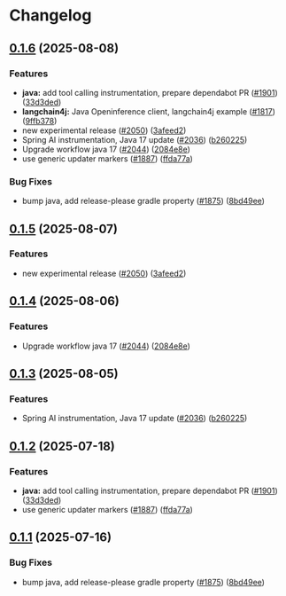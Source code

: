 # Changelog

## [0.1.6](https://github.com/andstor/openinference/compare/java-openinference-instrumentation-langchain4j-v0.1.5...java-openinference-instrumentation-langchain4j-v0.1.6) (2025-08-08)


### Features

* **java:** add tool calling instrumentation, prepare dependabot PR ([#1901](https://github.com/andstor/openinference/issues/1901)) ([33d3ded](https://github.com/andstor/openinference/commit/33d3ded20fbd3097b4ee567c77d540526c480555))
* **langchain4j:** Java Openinference client, langchain4j example ([#1817](https://github.com/andstor/openinference/issues/1817)) ([9ffb378](https://github.com/andstor/openinference/commit/9ffb378c70396cb991136ebbeb8368eee493725d))
* new experimental release ([#2050](https://github.com/andstor/openinference/issues/2050)) ([3afeed2](https://github.com/andstor/openinference/commit/3afeed2d72d52a0d96217c9c1c6e1f7d3e983c73))
* Spring AI instrumentation, Java 17 update ([#2036](https://github.com/andstor/openinference/issues/2036)) ([b260225](https://github.com/andstor/openinference/commit/b2602255b7954296a70fa02b2c98d67c514d9b9f))
* Upgrade workflow java 17 ([#2044](https://github.com/andstor/openinference/issues/2044)) ([2084e8e](https://github.com/andstor/openinference/commit/2084e8e48761fbb9e575bf4fbfc0f75ba3998d2e))
* use generic updater markers ([#1887](https://github.com/andstor/openinference/issues/1887)) ([ffda77a](https://github.com/andstor/openinference/commit/ffda77a10970d8616cbf57a5565aeb5fc9aede9a))


### Bug Fixes

* bump java, add release-please gradle property ([#1875](https://github.com/andstor/openinference/issues/1875)) ([8bd49ee](https://github.com/andstor/openinference/commit/8bd49ee132c59974c1742fac309c5a91601dc45a))

## [0.1.5](https://github.com/Arize-ai/openinference/compare/java-openinference-instrumentation-langchain4j-v0.1.4...java-openinference-instrumentation-langchain4j-v0.1.5) (2025-08-07)


### Features

* new experimental release ([#2050](https://github.com/Arize-ai/openinference/issues/2050)) ([3afeed2](https://github.com/Arize-ai/openinference/commit/3afeed2d72d52a0d96217c9c1c6e1f7d3e983c73))

## [0.1.4](https://github.com/Arize-ai/openinference/compare/java-openinference-instrumentation-langchain4j-v0.1.3...java-openinference-instrumentation-langchain4j-v0.1.4) (2025-08-06)


### Features

* Upgrade workflow java 17 ([#2044](https://github.com/Arize-ai/openinference/issues/2044)) ([2084e8e](https://github.com/Arize-ai/openinference/commit/2084e8e48761fbb9e575bf4fbfc0f75ba3998d2e))

## [0.1.3](https://github.com/Arize-ai/openinference/compare/java-openinference-instrumentation-langchain4j-v0.1.2...java-openinference-instrumentation-langchain4j-v0.1.3) (2025-08-05)


### Features

* Spring AI instrumentation, Java 17 update ([#2036](https://github.com/Arize-ai/openinference/issues/2036)) ([b260225](https://github.com/Arize-ai/openinference/commit/b2602255b7954296a70fa02b2c98d67c514d9b9f))

## [0.1.2](https://github.com/Arize-ai/openinference/compare/java-openinference-instrumentation-langchain4j-v0.1.1...java-openinference-instrumentation-langchain4j-v0.1.2) (2025-07-18)


### Features

* **java:** add tool calling instrumentation, prepare dependabot PR ([#1901](https://github.com/Arize-ai/openinference/issues/1901)) ([33d3ded](https://github.com/Arize-ai/openinference/commit/33d3ded20fbd3097b4ee567c77d540526c480555))
* use generic updater markers ([#1887](https://github.com/Arize-ai/openinference/issues/1887)) ([ffda77a](https://github.com/Arize-ai/openinference/commit/ffda77a10970d8616cbf57a5565aeb5fc9aede9a))

## [0.1.1](https://github.com/Arize-ai/openinference/compare/java-openinference-instrumentation-langchain4j-v0.1.0...java-openinference-instrumentation-langchain4j-v0.1.1) (2025-07-16)


### Bug Fixes

* bump java, add release-please gradle property ([#1875](https://github.com/Arize-ai/openinference/issues/1875)) ([8bd49ee](https://github.com/Arize-ai/openinference/commit/8bd49ee132c59974c1742fac309c5a91601dc45a))
